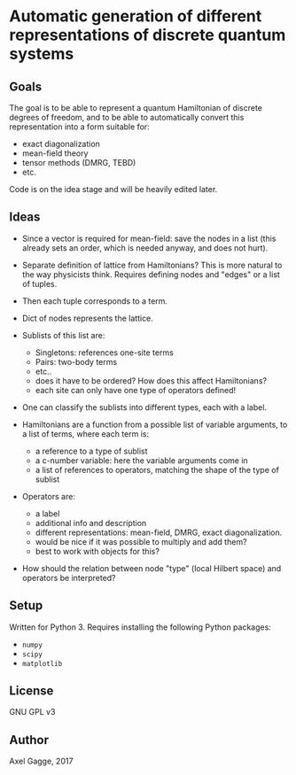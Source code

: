 # Automatic generation of different representations of discrete quantum systems

## Goals

The goal is to be able to represent a quantum Hamiltonian of discrete degrees of freedom, and to be able to automatically convert this representation into a form suitable for:

- exact diagonalization
- mean-field theory
- tensor methods (DMRG, TEBD)
- etc.

Code is on the idea stage and will be heavily edited later.

## Ideas

- Since a vector is required for mean-field: save the nodes in a list
  (this already sets an order, which is needed anyway, and does not hurt).
- Separate definition of lattice from Hamiltonians? This is more natural to the
  way physicists think. Requires defining nodes and "edges" or a list of tuples.
- Then each tuple corresponds to a term.



- Dict of nodes represents the lattice.
- Sublists of this list are:
  - Singletons: references one-site terms
  - Pairs: two-body terms
  - etc..
  - does it have to be ordered? How does this affect Hamiltonians?
  - each site can only have one type of operators defined!
- One can classify the sublists into different types, each with a label.

- Hamiltonians are a function from a possible list of variable arguments,
  to a list of terms, where each term is:
  - a reference to a type of sublist
  - a c-number variable: here the variable arguments come in
  - a list of references to operators,
    matching the shape of the type of sublist

- Operators are:
  - a label
  - additional info and description
  - different representations: mean-field, DMRG, exact diagonalization.
  - would be nice if it was possible to multiply and add them?
  - best to work with objects for this?

- How should the relation between node "type" (local Hilbert space) and operators be interpreted?

## Setup

Written for Python 3. Requires installing the following Python packages:

- `numpy`
- `scipy`
- `matplotlib`

## License

GNU GPL v3

## Author

Axel Gagge, 2017
